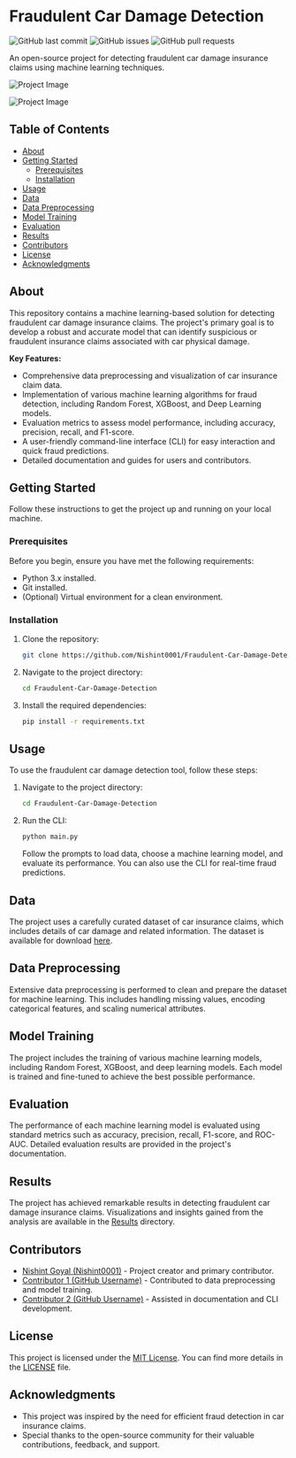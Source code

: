 # Fraudulent Car Damage Detection

![GitHub last commit](https://img.shields.io/github/last-commit/Nishint0001/Fraudulent-Car-Damage-Detection)
![GitHub issues](https://img.shields.io/github/issues-raw/Nishint0001/Fraudulent-Car-Damage-Detection)
![GitHub pull requests](https://img.shields.io/github/issues-pr-raw/Nishint0001/Fraudulent-Car-Damage-Detection)

An open-source project for detecting fraudulent car damage insurance claims using machine learning techniques.

![Project Image](https://miro.medium.com/v2/resize:fit:601/1*xSqK9iS7nZAaB-Sdwiwjow.png)

![Project Image](https://miro.medium.com/v2/resize:fit:750/1*Lci4cCUXgb6zZRyKmgWfVA.png)

## Table of Contents

- [About](#about)
- [Getting Started](#getting-started)
  - [Prerequisites](#prerequisites)
  - [Installation](#installation)
- [Usage](#usage)
- [Data](#data)
- [Data Preprocessing](#data-preprocessing)
- [Model Training](#model-training)
- [Evaluation](#evaluation)
- [Results](#results)
- [Contributors](#contributors)
- [License](#license)
- [Acknowledgments](#acknowledgments)

## About

This repository contains a machine learning-based solution for detecting fraudulent car damage insurance claims. The project's primary goal is to develop a robust and accurate model that can identify suspicious or fraudulent insurance claims associated with car physical damage.

**Key Features:**

- Comprehensive data preprocessing and visualization of car insurance claim data.
- Implementation of various machine learning algorithms for fraud detection, including Random Forest, XGBoost, and Deep Learning models.
- Evaluation metrics to assess model performance, including accuracy, precision, recall, and F1-score.
- A user-friendly command-line interface (CLI) for easy interaction and quick fraud predictions.
- Detailed documentation and guides for users and contributors.

## Getting Started

Follow these instructions to get the project up and running on your local machine.

### Prerequisites

Before you begin, ensure you have met the following requirements:

- Python 3.x installed.
- Git installed.
- (Optional) Virtual environment for a clean environment.

### Installation

1. Clone the repository:

   ```bash
   git clone https://github.com/Nishint0001/Fraudulent-Car-Damage-Detection.git
   ```

2. Navigate to the project directory:

   ```bash
   cd Fraudulent-Car-Damage-Detection
   ```

3. Install the required dependencies:

   ```bash
   pip install -r requirements.txt
   ```

## Usage

To use the fraudulent car damage detection tool, follow these steps:

1. Navigate to the project directory:

   ```bash
   cd Fraudulent-Car-Damage-Detection
   ```

2. Run the CLI:

   ```bash
   python main.py
   ```

   Follow the prompts to load data, choose a machine learning model, and evaluate its performance. You can also use the CLI for real-time fraud predictions.

## Data

The project uses a carefully curated dataset of car insurance claims, which includes details of car damage and related information. The dataset is available for download [here](link-to-your-data).

## Data Preprocessing

Extensive data preprocessing is performed to clean and prepare the dataset for machine learning. This includes handling missing values, encoding categorical features, and scaling numerical attributes.

## Model Training

The project includes the training of various machine learning models, including Random Forest, XGBoost, and deep learning models. Each model is trained and fine-tuned to achieve the best possible performance.

## Evaluation

The performance of each machine learning model is evaluated using standard metrics such as accuracy, precision, recall, F1-score, and ROC-AUC. Detailed evaluation results are provided in the project's documentation.

## Results

The project has achieved remarkable results in detecting fraudulent car damage insurance claims. Visualizations and insights gained from the analysis are available in the [Results](results/) directory.

## Contributors

- [Nishint Goyal (Nishint0001)](https://github.com/Nishint0001) - Project creator and primary contributor.
- [Contributor 1 (GitHub Username)](https://github.com/username1) - Contributed to data preprocessing and model training.
- [Contributor 2 (GitHub Username)](https://github.com/username2) - Assisted in documentation and CLI development.

## License

This project is licensed under the [MIT License](LICENSE). You can find more details in the [LICENSE](LICENSE) file.

## Acknowledgments

- This project was inspired by the need for efficient fraud detection in car insurance claims.
- Special thanks to the open-source community for their valuable contributions, feedback, and support.

